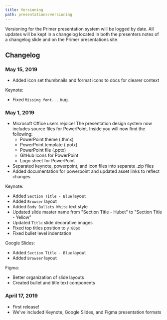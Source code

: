```yaml
---
title: Versioning
path: presentations/versioning
---
```


Versioning for the Primer presentation system will be logged by date. All updates will be kept in a changelog located in both the presenters notes of a changelog slide and on the Primer presentations site.

## Changelog
### May 15, 2019
- Added icon set thumbnails and format icons to docs for clearer context

Keynote:
- Fixed `Missing font...` bug.

### May 1, 2019
- Microsoft Office users rejoice! The presentation design system now includes source files for PowerPoint. Inside you will now find the following:
  - PowerPoint theme (.thmx)
  - PowerPoint template (.potx)
  - PowerPoint file (.pptx)
  - GitHub Icons for PowerPoint
  - Logo sheet for PowerPoint
- Separated keynote, powerpoint, and icon files into separate .zip files
- Added documentation for powerpoint and updated asset links to reflect changes

Keynote:
- Added `Section Title - Blue` layout
- Added `Browser` layout
- Added `Body Bullets White` text style
- Updated slide master name from "Section Title - Hubot" to "Section Title - Yellow"
- Updated `Title` slide decorative images
- Fixed top titles position to `y:80px`
- Fixed bullet level indentation

Google Slides:
- Added `Section Title - Blue` layout
- Added `Browser` layout

Figma:
- Better organization of slide layouts
- Created bullet and title text components

### April 17, 2019
- First release!
- We've included Keynote, Google Slides, and Figma presentation formats
